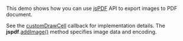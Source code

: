 This demo shows how you can use <a href="https://github.com/parallax/jsPDF" target="_blank">jsPDF</a> API to export images to PDF document.

See the [customDrawCell](/Documentation/ApiReference/Common/Object_Structures/PdfExportDataGridProps/#customDrawCell) callback for implementation details. The **jspdf**.<a href="https://raw.githack.com/parallax/jsPDF/master/docs/module-addImage.html#~addImage" target="_blank">addImage()</a> method specifies image data and encoding.